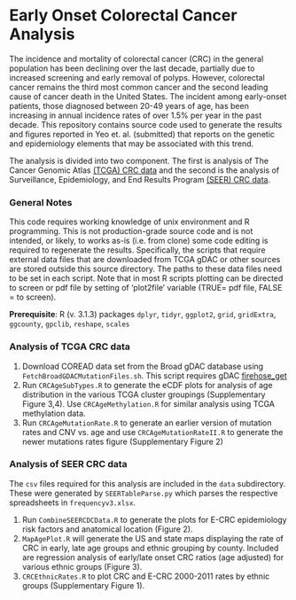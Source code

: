 
# Early Onset Colorectal Cancer Analysis

The incidence and mortality of colorectal cancer (CRC) in the general population has been declining over the last decade, partially due to increased screening and early removal of polyps. However, colorectal cancer remains the third most common cancer and the second leading cause of cancer death in the United States. The incident among early-onset patients, those diagnosed between 20-49 years of age, has been increasing in annual incidence rates of over 1.5% per year in the past decade. This repository contains source code used to generate the results and figures reported in Yeo et. al. (submitted) that reports on the genetic and epidemiology elements that may be associated with this trend.  

The analysis is divided into two component. The first is analysis of The Cancer Genomic Atlas [(TCGA) CRC data](https://tcga-data.nci.nih.gov/docs/publications/coadread_2012/) and the second is the analysis of Surveillance, Epidemiology, and End Results Program [(SEER) CRC data](http://seer.cancer.gov/statfacts/html/colorect.html).

### General Notes
This code requires working knowledge of unix environment and R programming. This is not production-grade source code and is not intended, or likely, to works as-is (i.e. from clone) some code editing is required to regenerate the results. Specifically, the scripts that require external data files that are downloaded from TCGA gDAC or other sources are stored outside this source directory. The paths to these data files need to be set in each script. Note that in most R scripts plotting can be directed to screen or pdf file by setting of ‘plot2file’ variable (TRUE= pdf file, FALSE = to screen).

**Prerequisite**: R (v. 3.1.3) packages `dplyr`, `tidyr`, `ggplot2`, `grid`, `gridExtra`, `ggcounty`, `gpclib`, `reshape`, `scales`

### Analysis of TCGA CRC data
1. Download COREAD data set from the Broad gDAC database using `FetchBroadGDACMutationFiles.sh`. 
This script requires gDAC [firehose_get](https://confluence.broadinstitute.org/display/GDAC/Download)
2. Run `CRCAgeSubTypes.R` to generate the eCDF plots for analysis of age distribution in the various TCGA cluster groupings (Supplementary Figure 3,4). Use `CRCAgeMethylation.R` for similar analysis using TCGA methylation data.
3. Run `CRCAgeMutationRate.R` to generate an earlier version of mutation rates and CNV vs. age and use `CRCAgeMutationRateII.R` to generate the newer mutations rates figure (Supplementary Figure 2)

### Analysis of SEER CRC data
The `csv` files required for this analysis are included in the `data` subdirectory. 
These were generated by `SEERTableParse.py` which parses the respective spreadsheets in `frequencyv3.xlsx`. 

1. Run `CombineSEERCDCData.R` to generate the plots for E-CRC epidemiology risk factors and anatomical location (Figure 2).
2. `MapAgePlot.R` will generate the US and state maps displaying the rate of CRC in early, late age groups and ethnic grouping by county. 
Included are regression analysis of early/late onset CRC ratios (age adjusted) for 
various ethnic groups (Figure 3).
3. `CRCEthnicRates.R` to plot CRC and E-CRC 2000-2011 rates by ethnic groups (Supplementary Figure 1).
